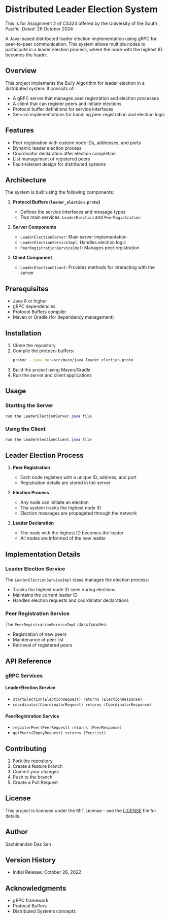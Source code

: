 # Distributed Leader Election System

This is for Assignment 2 of CS324 offered by the University of the South Pacific. Dated: 26 October 2024

A Java-based distributed leader election implementation using gRPC for peer-to-peer communication. This system allows multiple nodes to participate in a leader election process, where the node with the highest ID becomes the leader.

## Overview

This project implements the Bully Algorithm for leader election in a distributed system. It consists of:
- A gRPC server that manages peer registration and election processes
- A client that can register peers and initiate elections
- Protocol buffer definitions for service interfaces
- Service implementations for handling peer registration and election logic

## Features

- Peer registration with custom node IDs, addresses, and ports
- Dynamic leader election process
- Coordinator declaration after election completion
- List management of registered peers
- Fault-tolerant design for distributed systems

## Architecture

The system is built using the following components:

1. **Protocol Buffers (`leader_election.proto`)**
   - Defines the service interfaces and message types
   - Two main services: `LeaderElection` and `PeerRegistration`

2. **Server Components**
   - `LeaderElectionServer`: Main server implementation
   - `LeaderElectionServiceImpl`: Handles election logic
   - `PeerRegistrationServiceImpl`: Manages peer registration

3. **Client Component**
   - `LeaderElectionClient`: Provides methods for interacting with the server

## Prerequisites

- Java 8 or higher
- gRPC dependencies
- Protocol Buffers compiler
- Maven or Gradle (for dependency management)

## Installation

1. Clone the repository
2. Compile the protocol buffers:
   ```bash
   protoc --java_out=src/main/java leader_election.proto
   ```
3. Build the project using Maven/Gradle
4. Run the server and client applications

## Usage

### Starting the Server

```java
run the LeaderElectionServer.java file
```

### Using the Client

```java
run the LeaderElectionClient.java file
```

## Leader Election Process

1. **Peer Registration**
   - Each node registers with a unique ID, address, and port
   - Registration details are stored in the server

2. **Election Process**
   - Any node can initiate an election
   - The system tracks the highest node ID
   - Election messages are propagated through the network

3. **Leader Declaration**
   - The node with the highest ID becomes the leader
   - All nodes are informed of the new leader

## Implementation Details

### Leader Election Service

The `LeaderElectionServiceImpl` class manages the election process:
- Tracks the highest node ID seen during elections
- Maintains the current leader ID
- Handles election requests and coordinator declarations

### Peer Registration Service

The `PeerRegistrationServiceImpl` class handles:
- Registration of new peers
- Maintenance of peer list
- Retrieval of registered peers

## API Reference

### gRPC Services

#### LeaderElection Service
- `startElection(ElectionRequest) returns (ElectionResponse)`
- `coordinator(CoordinatorRequest) returns (CoordinatorResponse)`

#### PeerRegistration Service
- `registerPeer(PeerRequest) returns (PeerResponse)`
- `getPeers(EmptyRequest) returns (PeerList)`

## Contributing

1. Fork the repository
2. Create a feature branch
3. Commit your changes
4. Push to the branch
5. Create a Pull Request

## License

This project is licensed under the MIT License - see the [LICENSE](LICENSE.md) file for details.

## Author

Sachinandan Das Sen

## Version History

- Initial Release: October 26, 2022

## Acknowledgments

- gRPC framework
- Protocol Buffers
- Distributed Systems concepts